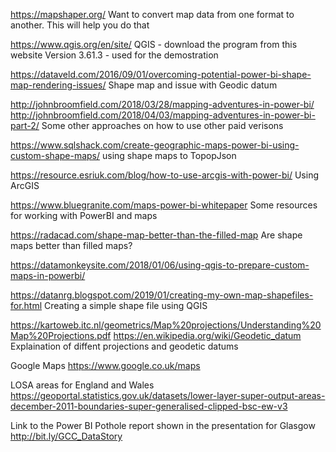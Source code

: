 https://mapshaper.org/
Want to convert map data from one format to another.  This will help you do that

https://www.qgis.org/en/site/
QGIS - download the program from this website
Version 3.61.3 - used for the demostration

https://dataveld.com/2016/09/01/overcoming-potential-power-bi-shape-map-rendering-issues/
Shape map and issue with Geodic datum

http://johnbroomfield.com/2018/03/28/mapping-adventures-in-power-bi/
http://johnbroomfield.com/2018/04/03/mapping-adventures-in-power-bi-part-2/
Some other approaches on how to use other paid verisons

https://www.sqlshack.com/create-geographic-maps-power-bi-using-custom-shape-maps/
using shape maps to TopopJson

https://resource.esriuk.com/blog/how-to-use-arcgis-with-power-bi/
Using ArcGIS 

https://www.bluegranite.com/maps-power-bi-whitepaper
Some resources for working with PowerBI and maps

https://radacad.com/shape-map-better-than-the-filled-map
Are shape maps better than filled maps?

https://datamonkeysite.com/2018/01/06/using-qgis-to-prepare-custom-maps-in-powerbi/

https://datanrg.blogspot.com/2019/01/creating-my-own-map-shapefiles-for.html
Creating a simple shape file using QGIS

https://kartoweb.itc.nl/geometrics/Map%20projections/Understanding%20Map%20Projections.pdf
https://en.wikipedia.org/wiki/Geodetic_datum
Explaination of diffent projections and geodetic datums

Google Maps
https://www.google.co.uk/maps

LOSA areas for England and Wales
https://geoportal.statistics.gov.uk/datasets/lower-layer-super-output-areas-december-2011-boundaries-super-generalised-clipped-bsc-ew-v3

Link to the Power BI Pothole report shown in the presentation for Glasgow
http://bit.ly/GCC_DataStory
